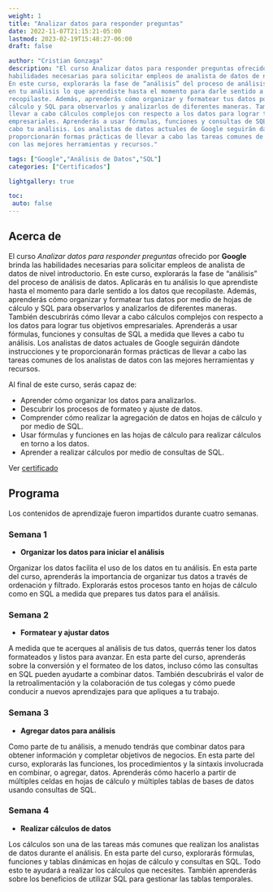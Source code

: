 ```yaml
---
weight: 1
title: "Analizar datos para responder preguntas"
date: 2022-11-07T21:15:21-05:00
lastmod: 2023-02-19T15:48:27-06:00
draft: false

author: "Cristian Gonzaga"
description: "El curso Analizar datos para responder preguntas ofrecido por Google brinda las 
habilidades necesarias para solicitar empleos de analista de datos de nivel introductorio. 
En este curso, explorarás la fase de “análisis” del proceso de análisis de datos. Aplicarás 
en tu análisis lo que aprendiste hasta el momento para darle sentido a los datos que 
recopilaste. Además, aprenderás cómo organizar y formatear tus datos por medio de hojas de 
cálculo y SQL para observarlos y analizarlos de diferentes maneras. También descubrirás cómo 
llevar a cabo cálculos complejos con respecto a los datos para lograr tus objetivos 
empresariales. Aprenderás a usar fórmulas, funciones y consultas de SQL a medida que lleves a 
cabo tu análisis. Los analistas de datos actuales de Google seguirán dándote instrucciones y te 
proporcionarán formas prácticas de llevar a cabo las tareas comunes de los analistas de datos 
con las mejores herramientas y recursos."

tags: ["Google","Análisis de Datos","SQL"]
categories: ["Certificados"]

lightgallery: true

toc:
 auto: false
---
```

<!--more-->

## Acerca de

El curso *Analizar datos para responder preguntas* ofrecido por **Google** brinda las 
habilidades necesarias para solicitar empleos de analista de datos de nivel introductorio. 
En este curso, explorarás la fase de “análisis” del proceso de análisis de datos. Aplicarás 
en tu análisis lo que aprendiste hasta el momento para darle sentido a los datos que 
recopilaste. Además, aprenderás cómo organizar y formatear tus datos por medio de hojas de 
cálculo y SQL para observarlos y analizarlos de diferentes maneras. También descubrirás cómo 
llevar a cabo cálculos complejos con respecto a los datos para lograr tus objetivos 
empresariales. Aprenderás a usar fórmulas, funciones y consultas de SQL a medida que lleves a 
cabo tu análisis. Los analistas de datos actuales de Google seguirán dándote instrucciones y te 
proporcionarán formas prácticas de llevar a cabo las tareas comunes de los analistas de datos 
con las mejores herramientas y recursos.

Al final de este curso, serás capaz de:
 - Aprender cómo organizar los datos para analizarlos.
 - Descubrir los procesos de formateo y ajuste de datos. 
 - Comprender cómo realizar la agregación de datos en hojas de cálculo y por medio de SQL.
 - Usar fórmulas y funciones en las hojas de cálculo para realizar cálculos en torno a los datos.
 - Aprender a realizar cálculos por medio de consultas de SQL.

Ver [certificado](https://coursera.org/share/e427fe46e0c235e89878fab16793d0aa)

## Programa

Los contenidos de aprendizaje fueron impartidos durante cuatro semanas.

### Semana 1
* **Organizar los datos para iniciar el análisis**

Organizar los datos facilita el uso de los datos en tu análisis. En esta parte del curso, 
aprenderás la importancia de organizar tus datos a través de ordenación y filtrado. Explorarás 
estos procesos tanto en hojas de cálculo como en SQL a medida que prepares tus datos para el análisis.

### Semana 2
* **Formatear y ajustar datos**

A medida que te acerques al análisis de tus datos, querrás tener los datos formateados y listos 
para avanzar. En esta parte del curso, aprenderás sobre la conversión y el formateo de los datos, 
incluso cómo las consultas en SQL pueden ayudarte a combinar datos. También descubrirás el valor 
de la retroalimentación y la colaboración de tus colegas y cómo puede conducir a nuevos aprendizajes 
para que apliques a tu trabajo.

### Semana 3
* **Agregar datos para análisis**

Como parte de tu análisis, a menudo tendrás que combinar datos para obtener información y 
completar objetivos de negocios. En esta parte del curso, explorarás las funciones, los 
procedimientos y la sintaxis involucrada en combinar, o agregar, datos. Aprenderás cómo hacerlo a 
partir de múltiples celdas en hojas de cálculo y múltiples tablas de bases de datos usando 
consultas de SQL.

### Semana 4
* **Realizar cálculos de datos**

Los cálculos son una de las tareas más comunes que realizan los analistas de datos durante el 
análisis. En esta parte del curso, explorarás fórmulas, funciones y tablas dinámicas en hojas de 
cálculo y consultas en SQL. Todo esto te ayudará a realizar los cálculos que necesites. También 
aprenderás sobre los beneficios de utilizar SQL para gestionar las tablas temporales.
